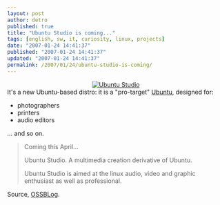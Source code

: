 ```yaml
---
layout: post
author: detro
published: true
title: "Ubuntu Studio is coming..."
tags: [english, sw, it, curiosity, linux, projects]
date: "2007-01-24 14:41:37"
published: "2007-01-24 14:41:37"
updated: "2007-01-24 14:41:37"
permalink: /2007/01/24/ubuntu-studio-is-coming/
---
```


<div align="center"><a href="http://ubuntustudio.org/"><img src="http://ubuntustudio.org/logo.png" alt="Ubuntu Studio" /></a></div>
It's a new Ubuntu-based distro: it is a "pro-target" <a href="http://www.ubuntulinux.org/">Ubuntu</a>, designed for:
<ul>
	<li>photographers</li>
	<li>printers</li>
	<li>audio editors</li></ul>
... and so on.

<blockquote>Coming this April...

Ubuntu Studio. A multimedia creation derivative of Ubuntu.

Ubuntu Studio is aimed at the linux audio, video and graphic enthusiast as well as professional.</blockquote>

Source, <a href="http://www.ossblog.it/post/1862/annunciata-ubuntu-studio">OSSBLog</a>.
